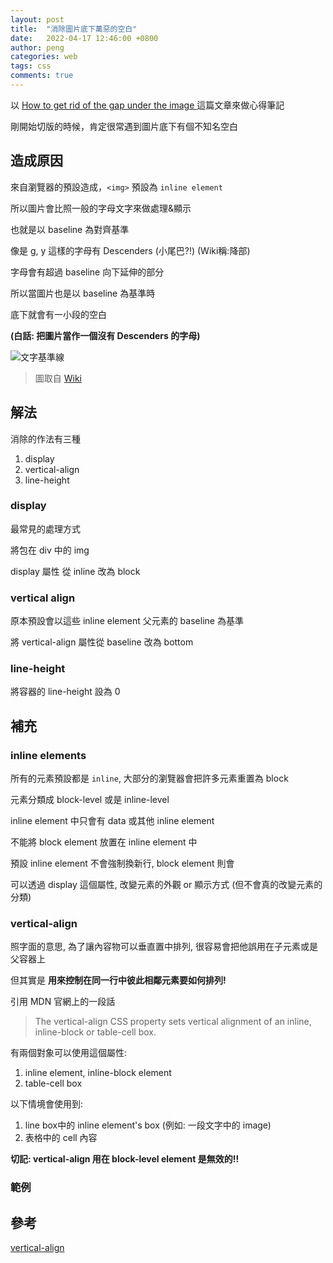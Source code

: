 ```yaml
---
layout: post
title:  "消除圖片底下萬惡的空白"
date:   2022-04-17 12:46:00 +0800
author: peng
categories: web
tags: css
comments: true
---
```



以 [How to get rid of the gap under the image ](https://www.geeksforgeeks.org/how-to-get-rid-of-the-gap-under-the-image/) 這篇文章來做心得筆記

剛開始切版的時候，肯定很常遇到圖片底下有個不知名空白

## 造成原因
來自瀏覽器的預設造成，`<img>` 預設為 `inline element`

所以圖片會比照一般的字母文字來做處理&顯示

也就是以 baseline 為對齊基準

像是 g, y 這樣的字母有 Descenders (小尾巴?!) (Wiki稱:降部)

字母會有超過 baseline 向下延伸的部分

所以當圖片也是以 baseline 為基準時

底下就會有一小段的空白

**(白話: 把圖片當作一個沒有 Descenders 的字母)**


![文字基準線](https://i.imgur.com/k7myQR0.png)

> 圖取自 [Wiki](https://zh.wikipedia.org/wiki/%E9%99%8D%E9%83%A8)



## 解法

消除的作法有三種

1. display
2. vertical-align
3. line-height

### display
最常見的處理方式

將包在 div 中的 img

display 屬性 從 inline 改為 block



### vertical align
原本預設會以這些 inline element 父元素的 baseline 為基準

將 vertical-align 屬性從 baseline 改為 bottom

### line-height

將容器的 line-height 設為 0


## 補充

### inline elements

所有的元素預設都是 `inline`, 大部分的瀏覽器會把許多元素重置為 block 

元素分類成 block-level 或是 inline-level 

inline element 中只會有 data 或其他 inline element

不能將 block element 放置在 inline element 中

預設 inline element 不會強制換新行, block element 則會

可以透過 display 這個屬性, 改變元素的外觀 or 顯示方式
(但不會真的改變元素的分類)



### vertical-align

照字面的意思, 為了讓內容物可以垂直置中排列, 很容易會把他誤用在子元素或是父容器上

但其實是 **用來控制在同一行中彼此相鄰元素要如何排列!**


引用 MDN 官網上的一段話

> The vertical-align CSS property sets vertical alignment of an inline, inline-block or table-cell box.

有兩個對象可以使用這個屬性:

1. inline element, inline-block element
2. table-cell box


以下情境會使用到:
1. line box中的 inline element's box (例如: 一段文字中的 image)
2. 表格中的 cell 內容

**切記: vertical-align 用在 block-level element 是無效的!!**



### 範例
<script async src="//jsfiddle.net/shanpeng33/hkyL6wn4/4/embed/html,result/"></script>

## 參考
[vertical-align](https://css-tricks.com/almanac/properties/v/vertical-align/)

